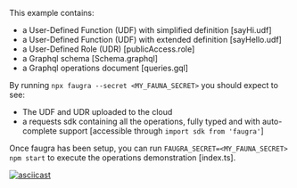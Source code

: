 This example contains:

- a User-Defined Function (UDF) with simplified definition [sayHi.udf]
- a User-Defined Function (UDF) with extended definition [sayHello.udf]
- a User-Defined Role (UDR) [publicAccess.role]
- a Graphql schema [Schema.graphql]
- a Graphql operations document [queries.gql]

By running `npx faugra --secret <MY_FAUNA_SECRET>` you should expect to see:

- The UDF and UDR uploaded to the cloud
- a requests sdk containing all the operations, fully typed and with auto-complete support [accessible through `import sdk from 'faugra'`]

Once faugra has been setup, you can run `FAUGRA_SECRET=<MY_FAUNA_SECRET> npm start` to execute the operations demonstration [index.ts].

[![asciicast](https://raw.githubusercontent.com/zvictor/faugra/master/.media/examples/with-UDF.gif)](https://asciinema.org/a/361573)
